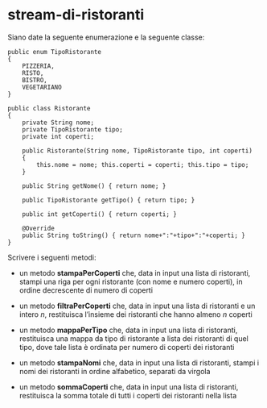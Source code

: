 # stream-di-ristoranti

Siano date la seguente enumerazione e la seguente classe:

```
public enum TipoRistorante
{
    PIZZERIA,
    RISTO,
    BISTRO,
    VEGETARIANO
}

public class Ristorante
{
    private String nome;
    private TipoRistorante tipo;
    private int coperti;

    public Ristorante(String nome, TipoRistorante tipo, int coperti)
    {
        this.nome = nome; this.coperti = coperti; this.tipo = tipo;
    }

    public String getNome() { return nome; }

    public TipoRistorante getTipo() { return tipo; }

    public int getCoperti() { return coperti; }

    @Override
    public String toString() { return nome+":"+tipo+":"+coperti; }
}
```

Scrivere i seguenti metodi:
- un metodo **stampaPerCoperti** che, data in input una lista di ristoranti, stampi una riga per ogni ristorante (con nome e numero coperti), in ordine decrescente di numero di coperti

- un metodo **filtraPerCoperti** che, data in input una lista di ristoranti e un intero *n*, restituisca l’insieme dei ristoranti che hanno almeno *n* coperti

- un metodo **mappaPerTipo** che, data in input una lista di ristoranti, restituisca una mappa da tipo di ristorante a lista dei ristoranti di quel tipo, dove tale lista è ordinata per numero di coperti dei ristoranti

- un metodo **stampaNomi** che, data in input una lista di ristoranti, stampi i nomi dei ristoranti in ordine alfabetico, separati da virgola

- un metodo **sommaCoperti** che, data in input una lista di ristoranti, restituisca la somma totale di tutti i coperti dei ristoranti nella lista